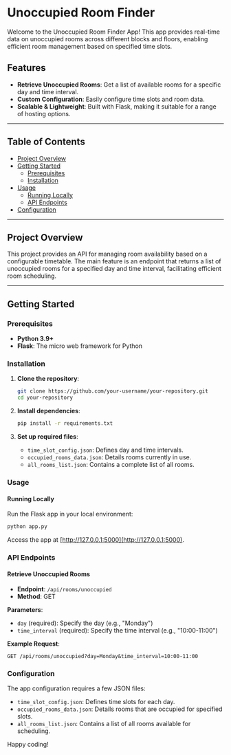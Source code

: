 # Unoccupied Room Finder

Welcome to the Unoccupied Room Finder App! This app provides real-time data on unoccupied rooms across different blocks and floors, enabling efficient room management based on specified time slots.

## Features

- **Retrieve Unoccupied Rooms**: Get a list of available rooms for a specific day and time interval.
- **Custom Configuration**: Easily configure time slots and room data.
- **Scalable & Lightweight**: Built with Flask, making it suitable for a range of hosting options.

---

## Table of Contents

- [Project Overview](#project-overview)
- [Getting Started](#getting-started)
  - [Prerequisites](#prerequisites)
  - [Installation](#installation)
- [Usage](#usage)
  - [Running Locally](#running-locally)
  - [API Endpoints](#api-endpoints)
- [Configuration](#configuration)

---

## Project Overview

This project provides an API for managing room availability based on a configurable timetable. The main feature is an endpoint that returns a list of unoccupied rooms for a specified day and time interval, facilitating efficient room scheduling.

---

## Getting Started

### Prerequisites

- **Python 3.9+**
- **Flask**: The micro web framework for Python

### Installation

1. **Clone the repository**:

   ```bash
   git clone https://github.com/your-username/your-repository.git
   cd your-repository

2. **Install dependencies**:

   ```bash
   pip install -r requirements.txt

3. **Set up required files**:
   
   - `time_slot_config.json`: Defines day and time intervals.
   - `occupied_rooms_data.json`: Details rooms currently in use.
   - `all_rooms_list.json`: Contains a complete list of all rooms.

### Usage

#### Running Locally

Run the Flask app in your local environment:

```bash
python app.py
```
Access the app at [http://127.0.0.1:5000](http://127.0.0.1:5000).

### API Endpoints

#### Retrieve Unoccupied Rooms

- **Endpoint**: `/api/rooms/unoccupied`
- **Method**: GET

**Parameters**:
- `day` (required): Specify the day (e.g., "Monday")
- `time_interval` (required): Specify the time interval (e.g., "10:00-11:00")

**Example Request**:

```http
GET /api/rooms/unoccupied?day=Monday&time_interval=10:00-11:00
```

### Configuration

The app configuration requires a few JSON files:

- `time_slot_config.json`: Defines time slots for each day.
- `occupied_rooms_data.json`: Details rooms that are occupied for specified slots.
- `all_rooms_list.json`: Contains a list of all rooms available for scheduling.

Happy coding!